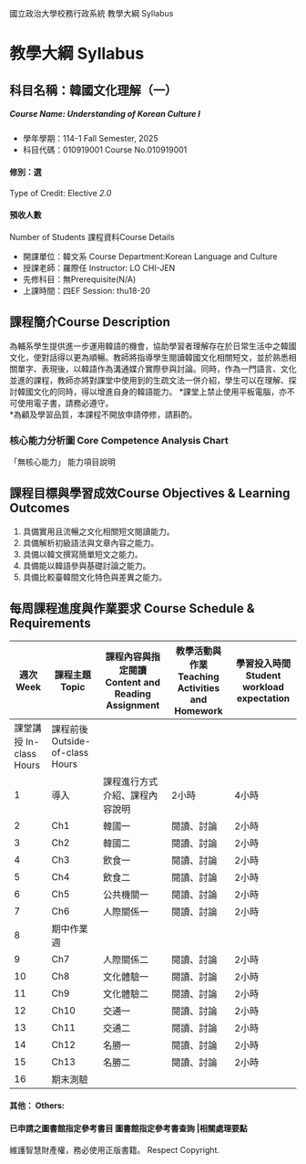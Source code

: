國立政治大學校務行政系統 教學大綱 Syllabus
# 教學大綱 Syllabus
##  科目名稱：韓國文化理解（一）
#####  Course Name: Understanding of Korean Culture I
  * 學年學期：114-1 Fall Semester, 2025 
  * 科目代碼：010919001 Course No.010919001
#### 修別：選
Type of Credit: Elective 
_2.0_
#### 預收人數
Number of Students
課程資料Course Details
  * 開課單位：韓文系 Course Department:Korean Language and Culture 
  * 授課老師：羅際任 Instructor: LO CHI-JEN 
  * 先修科目：無Prerequisite(N/A)
  * 上課時間：四EF Session: thu18-20
##  課程簡介Course Description
為輔系學生提供進一步運用韓語的機會，協助學習者理解存在於日常生活中之韓國文化，使對話得以更為順暢。教師將指導學生閱讀韓國文化相關短文，並於熟悉相關單字、表現後，以韓語作為溝通媒介實際參與討論。同時，作為一門語言、文化並進的課程，教師亦將對課堂中使用到的生疏文法一併介紹，學生可以在理解、探討韓國文化的同時，得以增進自身的韓語能力。
*課堂上禁止使用平板電腦，亦不可使用電子書，請務必遵守。  
*為顧及學習品質，本課程不開放申請停修，請斟酌。
###  核心能力分析圖 Core Competence Analysis Chart
「無核心能力」 
能力項目說明
##  課程目標與學習成效Course Objectives & Learning Outcomes 
1. 具備實用且流暢之文化相關短文閱讀能力。
2. 具備解析初級語法與文章內容之能力。
3. 具備以韓文撰寫簡單短文之能力。
4. 具備能以韓語參與基礎討論之能力。
5. 具備比較臺韓間文化特色與差異之能力。
##  每周課程進度與作業要求 Course Schedule & Requirements
週次 Week |  課程主題 Topic |  課程內容與指定閱讀 Content and Reading Assignment |  教學活動與作業 Teaching Activities and Homework |  學習投入時間 Student workload expectation  
---|---|---|---|---  
課堂講授 In-class Hours |  課程前後 Outside-of-class Hours  
1 |  導入 |  課程進行方式介紹、課程內容說明 |  2小時 |  4小時  
2 |  Ch1 |  韓國一 |  閱讀、討論 |  2小時 |  4小時  
3 |  Ch2 |  韓國二 |  閱讀、討論 |  2小時 |  4小時  
4 |  Ch3 |  飲食一 |  閱讀、討論 |  2小時 |  4小時  
5 |  Ch4 |  飲食二 |  閱讀、討論 |  2小時 |  4小時  
6 |  Ch5 |  公共機關一 |  閱讀、討論 |  2小時 |  4小時  
7 |  Ch6 |  人際關係一 |  閱讀、討論 |  2小時 |  4小時  
8 |  期中作業週  
9 |  Ch7 |  人際關係二 |  閱讀、討論 |  2小時 |  4小時  
10 |  Ch8 |  文化體驗一 |  閱讀、討論 |  2小時 |  4小時  
11 |  Ch9 |  文化體驗二 |  閱讀、討論 |  2小時 |  4小時  
12 |  Ch10 |  交通一 |  閱讀、討論 |  2小時 |  4小時  
13 |  Ch11 |  交通二 |  閱讀、討論 |  2小時 |  4小時  
14 |  Ch12 |  名勝一 |  閱讀、討論 |  2小時 |  4小時  
15 |  Ch13 |  名勝二 |  閱讀、討論 |  2小時 |  4小時  
16 |  期末測驗  
####  其他： Others:
####  已申請之圖書館指定參考書目  圖書館指定參考書查詢 |相關處理要點
維護智慧財產權，務必使用正版書籍。 Respect Copyright.